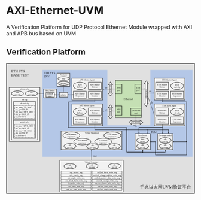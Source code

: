 # AXI-Ethernet-UVM
A Verification Platform for UDP Protocol Ethernet Module wrapped with AXI and APB bus based on UVM

## Verification Platform
![verification platform](https://github.com/kkenshin1/AXI-Ethernet-UVM/blob/main/img/img_1.png)
